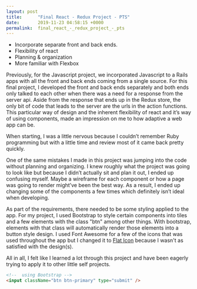 ```yaml
---
layout: post
title:      "Final React - Redux Project - PTS"
date:       2019-11-23 04:58:15 +0000
permalink:  final_react_-_redux_project_-_pts
---
```


 
*   Incorporate separate front and back ends.
*   Flexibility of react
*   Planning & organization
*   More familiar with Flexbox
 
Previously, for the Javascript project, we incorporated Javascript to a Rails apps with all the front and back ends coming from a single source. For this final project, I developed the front and back ends separately and both ends only talked to each other when there was a need for a response from the server api. Aside from the response that ends up in the Redux store, the only bit of code that leads to the server are the urls in the action functions. This particular way of design and the inherent flexibility of react and it’s way of using components, made an impression on me to how adaptive a web app can be.
 
When starting, I was a little nervous because I couldn’t remember Ruby programming but with a little time and review most of it came back pretty quickly. 
 
One of the same mistakes I made in this project was jumping into the code without planning and organizing. I knew roughly what the project was going to look like but because I didn’t actually sit and plan it out, I ended up confusing myself. Maybe a wireframe for each component or how a page was going to render might’ve been the best way. As a result, I ended up changing some of the components a few times which definitely isn’t ideal when developing.
 
As part of the requirements, there needed to be some styling applied to the app. For my project, I used Bootstrap to style certain components into tiles and a few elements with the class "btn" among other things. With bootstrap, elements with that class will automatically  render those elements into a button style design. I used Font Awesome for a few of the icons that was used throughout the app but I changed it to [Flat Icon](https://www.flaticon.com/) because I wasn't as satisfied with the design(s).
 
All in all, I felt like I learned a lot through this project and have been eagerly trying to apply it to other little self projects.
 
 
 
 
```html 
<!--  using Bootstrap -->
<input className="btn btn-primary" type="submit" />
```



